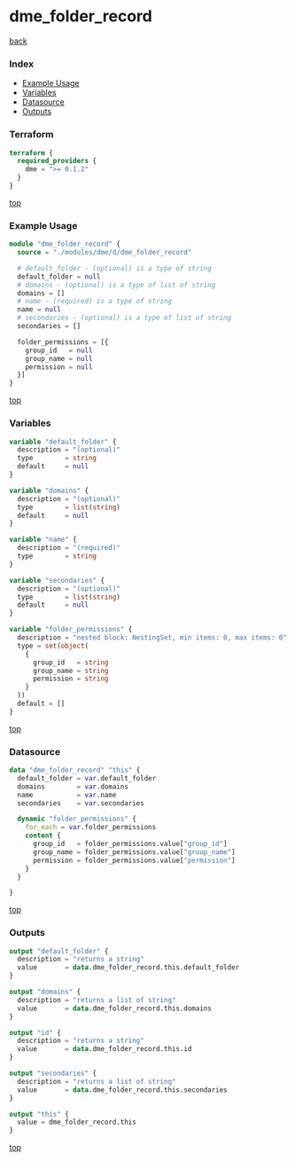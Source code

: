 # dme_folder_record

[back](../dme.md)

### Index

- [Example Usage](#example-usage)
- [Variables](#variables)
- [Datasource](#datasource)
- [Outputs](#outputs)

### Terraform

```terraform
terraform {
  required_providers {
    dme = ">= 0.1.2"
  }
}
```

[top](#index)

### Example Usage

```terraform
module "dme_folder_record" {
  source = "./modules/dme/d/dme_folder_record"

  # default_folder - (optional) is a type of string
  default_folder = null
  # domains - (optional) is a type of list of string
  domains = []
  # name - (required) is a type of string
  name = null
  # secondaries - (optional) is a type of list of string
  secondaries = []

  folder_permissions = [{
    group_id   = null
    group_name = null
    permission = null
  }]
}
```

[top](#index)

### Variables

```terraform
variable "default_folder" {
  description = "(optional)"
  type        = string
  default     = null
}

variable "domains" {
  description = "(optional)"
  type        = list(string)
  default     = null
}

variable "name" {
  description = "(required)"
  type        = string
}

variable "secondaries" {
  description = "(optional)"
  type        = list(string)
  default     = null
}

variable "folder_permissions" {
  description = "nested block: NestingSet, min items: 0, max items: 0"
  type = set(object(
    {
      group_id   = string
      group_name = string
      permission = string
    }
  ))
  default = []
}
```

[top](#index)

### Datasource

```terraform
data "dme_folder_record" "this" {
  default_folder = var.default_folder
  domains        = var.domains
  name           = var.name
  secondaries    = var.secondaries

  dynamic "folder_permissions" {
    for_each = var.folder_permissions
    content {
      group_id   = folder_permissions.value["group_id"]
      group_name = folder_permissions.value["group_name"]
      permission = folder_permissions.value["permission"]
    }
  }

}
```

[top](#index)

### Outputs

```terraform
output "default_folder" {
  description = "returns a string"
  value       = data.dme_folder_record.this.default_folder
}

output "domains" {
  description = "returns a list of string"
  value       = data.dme_folder_record.this.domains
}

output "id" {
  description = "returns a string"
  value       = data.dme_folder_record.this.id
}

output "secondaries" {
  description = "returns a list of string"
  value       = data.dme_folder_record.this.secondaries
}

output "this" {
  value = dme_folder_record.this
}
```

[top](#index)